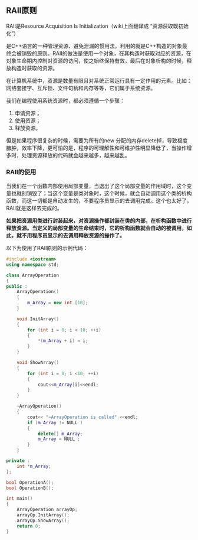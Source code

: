 ## RAII原则
RAII是Resource Acquisition Is Initialization（wiki上面翻译成 “资源获取既初始化”）

是C++语言的一种管理资源、避免泄漏的惯用法。利用的就是C++构造的对象最终会被销毁的原则。RAII的做法是使用一个对象，在其构造时获取对应的资源，在对象生命期内控制对资源的访问，使之始终保持有效，最后在对象析构的时候，释放构造时获取的资源。

在计算机系统中，资源是数量有限且对系统正常运行具有一定作用的元素。比如：网络套接字、互斥锁、文件句柄和内存等等，它们属于系统资源。

我们在编程使用系统资源时，都必须遵循一个步骤：

1. 申请资源；
2. 使用资源；
3. 释放资源。

但是如果程序很复杂的时候，需要为所有的new 分配的内存delete掉，导致极度臃肿，效率下降，更可怕的是，程序的可理解性和可维护性明显降低了，当操作增多时，处理资源释放的代码就会越来越多，越来越乱。

### RAII的使用

当我们在一个函数内部使用局部变量，当退出了这个局部变量的作用域时，这个变量也就别销毁了；当这个变量是类对象时，这个时候，就会自动调用这个类的析构函数，而这一切都是自动发生的，不要程序员显示的去调用完成。这个也太好了，RAII就是这样去完成的。

**如果把资源用类进行封装起来，对资源操作都封装在类的内部，在析构函数中进行释放资源。当定义的局部变量的生命结束时，它的析构函数就会自动的被调用，如此，就不用程序员显示的去调用释放资源的操作了。**

以下为使用了RAII原则的示例代码：

``` c++
#include <iostream> 
using namespace std; 

class ArrayOperation 
{ 
public : 
    ArrayOperation() 
    { 
        m_Array = new int [10]; 
    } 

    void InitArray() 
    { 
        for (int i = 0; i < 10; ++i) 
        { 
            *(m_Array + i) = i; 
        } 
    } 

    void ShowArray() 
    { 
        for (int i = 0; i <10; ++i) 
        { 
            cout<<m_Array[i]<<endl; 
        } 
    } 

    ~ArrayOperation() 
    { 
        cout<< "~ArrayOperation is called" <<endl; 
        if (m_Array != NULL ) 
        { 
            delete[] m_Array; 
            m_Array = NULL ; 
        } 
    } 

private : 
    int *m_Array; 
}; 

bool OperationA(); 
bool OperationB(); 

int main() 
{ 
    ArrayOperation arrayOp; 
    arrayOp.InitArray(); 
    arrayOp.ShowArray(); 
    return 0;
}
```